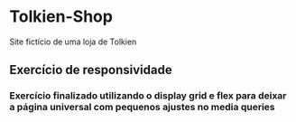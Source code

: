 # Tolkien-Shop

Site fictício de uma loja de Tolkien

## Exercício de responsividade

### Exercício finalizado utilizando o display grid e flex para deixar a página universal com pequenos ajustes no media queries
